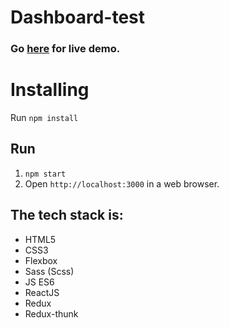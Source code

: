 # Dashboard-test

### Go **[here](https://sharp-johnson-8bcc7a.netlify.app/)** for live demo.

# Installing

Run `npm install`

## Run

1. `npm start`
2. Open `http://localhost:3000` in a web browser.

## The tech stack is:
+ HTML5
+ CSS3
+ Flexbox
+ Sass (Scss)
+ JS ES6
+ ReactJS
+ Redux
+ Redux-thunk
